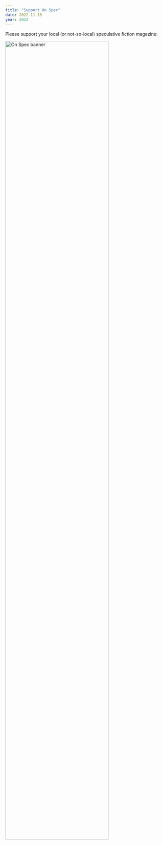 ```yaml
---
title: "Support On Spec"
date: 2022-11-15
year: 2022
---
```


Please support your local (or not-so-local) speculative fiction magazine:

<a href="https://onspecmag.wpcomstaging.com/"><img src="{{'/files/2022/on-spec-banner.jpg' | relative_url}}" width="80%" alt="On Spec banner" class="centered"></a>
